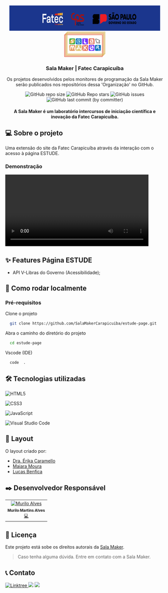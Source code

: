 <br />
<div align="center">
  <a href="https://linktr.ee/salamaker">
    <img src="public\fatec-carapicuiba-sp.png" alt="Logo" width="95%" height="80">
  </a>

</br>

 <a href="https://linktr.ee/salamaker">
    <img src="public\marca-salamaker.png" alt="Logo" height="80">
  </a>
  <h3 align="center">Sala Maker | Fatec Carapicuíba</h3>

  <p align="center">
    Os projetos desenvolvidos pelos monitores de programação da Sala Maker serão publicados nos repositórios dessa 'Organização' no GitHub. 
    <br />
    </div>

<div align="center">

![GitHub repo size](https://img.shields.io/github/repo-size/SalaMakerCarapicuiba/estude-page "Tamanho do repositório no GitHub")
![GitHub Repo stars](https://img.shields.io/github/stars/SalaMakerCarapicuiba/estude-page "Estrelas do repositório no GitHub")
![GitHub issues](https://img.shields.io/github/issues/SalaMakerCarapicuiba/estude-page "Issues abertas no repositório")
![GitHub last commit (by committer)](https://img.shields.io/github/last-commit/SalaMakerCarapicuiba/estude-page?color=orange "Último commit no repositório do GitHub")

</div>

<h4 align="center"> 
	A Sala Maker é um laboratório intercursos de iniciação científica e inovação da Fatec Carapicuíba.  
   
</h4>

## 💻 Sobre o projeto

Uma extensão do site da Fatec Carapicuíba através da interação com o acesso à página ESTUDE.

### Demonstração

<video controls width="90%" src="public/estude-page-demo.mp4"></video>

## ✨ Features Página ESTUDE

- API V-Libras do Governo (Acessibilidade);

## 🔨 Como rodar localmente

### Pré-requisitos

Clone o projeto

```bash
  git clone https://github.com/SalaMakerCarapicuiba/estude-page.git
```

Abra o caminho do diretório do projeto

```bash
  cd estude-page
```

Vscode (IDE)

```bash
  code  .
```

## 🛠 Tecnologias utilizadas

![HTML5](https://img.shields.io/badge/html5-%23E34F26.svg?style=for-the-badge&logo=html5&logoColor=white)

![CSS3](https://img.shields.io/badge/css3-%231572B6.svg?style=for-the-badge&logo=css3&logoColor=white)

![JavaScript](https://img.shields.io/badge/javascript-%23323330.svg?style=for-the-badge&logo=javascript&logoColor=%23F7DF1E)

![Visual Studio Code](https://img.shields.io/badge/Visual%20Studio%20Code-0078d7.svg?style=for-the-badge&logo=visual-studio-code&logoColor=white)

## 🎨 Layout

O layout criado por:

- [Dra. Érika Caramello](https://www.linkedin.com/in/ecaramello/)
- [Maiara Moura](https://www.linkedin.com/in/maiaraland/)
- [Lucas Benfica](https://www.linkedin.com/in/lbenfica/)

## ✒️ Desenvolvedor Responsável

<table>
  <tbody>
    <tr>
     </td>
      <td align="center"><a href="https://github.com/lilo-afk"><img src="https://avatars.githubusercontent.com/u/80017589?v=4" width="100px;" alt="Murilo Alves"/><br /><sub><b>Murilo Martins Alves</b></sub></a><br /><a href="#🤛-contribuidores" title="Desenvolvedor">💻</a></td>
  
  </tbody>
</table>

## 📝 Licença

Este projeto está sobe os direitos autorais da <a href="https://linktr.ee/salamaker">Sala Maker</a>.

> Caso tenha alguma dúvida. Entre em contato com a Sala Maker.

## 📞 Contato

<a href="https://linktr.ee/salamaker?utm_source=linktree_profile_share&ltsid=f8d2de59-f82e-488d-9f99-ec4c06a65de5" target="_blank">
  <img src="https://img.shields.io/badge/-Linktree-%230000FF?style=for-the-badge&logoColor=white" alt="Linktree">
</a>
<a href="https://www.instagram.com/salamakercarapicuiba/" target="_blank"><img src="https://img.shields.io/badge/-Instagram-%23E4405F?style=for-the-badge&logo=instagram&logoColor=white" target="_blank"></a>
<a href = "mailto:salamakercarapicuiba@gmail.com"><img src="https://img.shields.io/badge/-Email-%23333?style=for-the-badge&logo=gmail&logoColor=white" target="_blank"></a>

